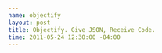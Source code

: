 ```yaml
--- 
name: objectify
layout: post
title: Objectify. Give JSON, Receive Code.
time: 2011-05-24 12:30:00 -04:00
---
```


